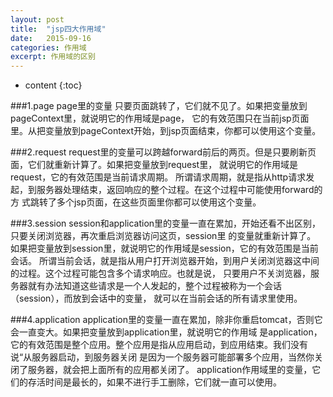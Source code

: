 ```yaml
---
layout: post
title:  "jsp四大作用域"
date:   2015-09-16 
categories: 作用域
excerpt: 作用域的区别
---
```


* content
{:toc}



###1.page
page里的变量 只要页面跳转了，它们就不见了。如果把变量放到pageContext里，就说明它的作用域是page，
它的有效范围只在当前jsp页面里。从把变量放到pageContext开始，到jsp页面结束，你都可以使用这个变量。

###2.request
request里的变量可以跨越forward前后的两页。但是只要刷新页面，它们就重新计算了。如果把变量放到request里，
就说明它的作用域是request，它的有效范围是当前请求周期。
所谓请求周期，就是指从http请求发起，到服务器处理结束，返回响应的整个过程。在这个过程中可能使用forward的方
式跳转了多个jsp页面，在这些页面里你都可以使用这个变量。

###3.session
session和application里的变量一直在累加，开始还看不出区别，只要关闭浏览器，再次重启浏览器访问这页，session里
的变量就重新计算了。
如果把变量放到session里，就说明它的作用域是session，它的有效范围是当前会话。
所谓当前会话，就是指从用户打开浏览器开始，到用户关闭浏览器这中间的过程。这个过程可能包含多个请求响应。也就是说，
只要用户不关浏览器，服务器就有办法知道这些请求是一个人发起的，整个过程被称为一个会话（session），而放到会话中的变量，
就可以在当前会话的所有请求里使用。

###4.application
application里的变量一直在累加，除非你重启tomcat，否则它会一直变大。如果把变量放到application里，就说明它的作用域
是application，它的有效范围是整个应用。整个应用是指从应用启动，到应用结束。我们没有说“从服务器启动，到服务器关闭
是因为一个服务器可能部署多个应用，当然你关闭了服务器，就会把上面所有的应用都关闭了。
application作用域里的变量，它们的存活时间是最长的，如果不进行手工删除，它们就一直可以使用。
